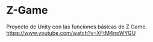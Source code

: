 # Z-Game
Proyecto de Unity con las funciones básicas de Z Game.
https://www.youtube.com/watch?v=XFtM4npWYGU

